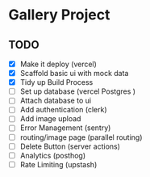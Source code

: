 # Gallery Project

## TODO

-[x] Make it deploy (vercel)
-[x] Scaffold basic ui with mock data
-[x] Tidy up Build Process
-[ ] Set up database (vercel Postgres )
-[ ] Attach database to ui
-[ ] Add authentication (clerk)
-[ ] Add image upload
-[ ] Error Management (sentry)
-[ ] routing/image page (parallel routing)
-[ ] Delete Button (server actions)
-[ ] Analytics (posthog)
-[ ] Rate Limiting (upstash)
